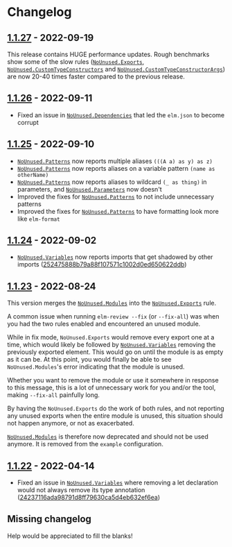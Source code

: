 # Changelog

## [1.1.27] - 2022-09-19

This release contains HUGE performance updates. Rough benchmarks show some of the slow rules ([`NoUnused.Exports`], [`NoUnused.CustomTypeConstructors`] and [`NoUnused.CustomTypeConstructorArgs`]) are now 20-40 times faster compared to the previous release.

## [1.1.26] - 2022-09-11

- Fixed an issue in [`NoUnused.Dependencies`] that led the `elm.json` to become corrupt

## [1.1.25] - 2022-09-10

- [`NoUnused.Patterns`] now reports multiple aliases `(((A a) as y) as z)`
- [`NoUnused.Patterns`] now reports aliases on a variable pattern `(name as otherName)`
- [`NoUnused.Patterns`] now reports aliases to wildcard `(_ as thing)` in parameters, and [`NoUnused.Parameters`] now doesn't
- Improved the fixes for [`NoUnused.Patterns`] to not include unnecessary patterns
- Improved the fixes for [`NoUnused.Patterns`] to have formatting look more like `elm-format`

## [1.1.24] - 2022-09-02

- [`NoUnused.Variables`] now reports imports that get shadowed by other imports ([252475888b79a88f107571c1002d0ed650622ddb])

## [1.1.23] - 2022-08-24

This version merges the [`NoUnused.Modules`] into the [`NoUnused.Exports`] rule.

A common issue when running `elm-review --fix` (or `--fix-all`) was when you had the two rules enabled and encountered an unused module.

While in fix mode, `NoUnused.Exports` would remove every export one at a time, which would likely be followed by
[`NoUnused.Variables`] removing the previously exported element. This would go on until the module is as empty as it can
be. At this point, you would finally be able to see `NoUnused.Modules`'s error indicating that the module is unused.

Whether you want to remove the module or use it somewhere in response to this message, this is a lot of unnecessary work
for you and/or the tool, making `--fix-all` painfully long.

By having the `NoUnused.Exports` do the work of both rules, and not reporting any unused exports when the entire module
is unused, this situation should not happen anymore, or not as exacerbated.

[`NoUnused.Modules`] is therefore now deprecated and should not be used anymore. It is removed from the `example`
configuration.


## [1.1.22] - 2022-04-14

- Fixed an issue in [`NoUnused.Variables`] where removing a let declaration would not always remove its type annotation ([24237116ada98791d8ff79630ca5d4eb632ef6ea])


## Missing changelog

Help would be appreciated to fill the blanks!

[1.1.27]: https://github.com/jfmengels/elm-review-unused/releases/tag/1.1.27
[1.1.26]: https://github.com/jfmengels/elm-review-unused/releases/tag/1.1.26
[1.1.25]: https://github.com/jfmengels/elm-review-unused/releases/tag/1.1.25
[1.1.24]: https://github.com/jfmengels/elm-review-unused/releases/tag/1.1.24
[1.1.23]: https://github.com/jfmengels/elm-review-unused/releases/tag/1.1.23
[1.1.22]: https://github.com/jfmengels/elm-review-unused/releases/tag/1.1.22

[252475888b79a88f107571c1002d0ed650622ddb]: https://github.com/jfmengels/elm-review-unused/commit/252475888b79a88f107571c1002d0ed650622ddb
[24237116ada98791d8ff79630ca5d4eb632ef6ea]: https://github.com/jfmengels/elm-review-unused/commit/24237116ada98791d8ff79630ca5d4eb632ef6ea

[`NoUnused.Modules`]: (https://package.elm-lang.org/packages/jfmengels/elm-review-unused/latest/NoUnused-Modules)
[`NoUnused.Exports`]: (https://package.elm-lang.org/packages/jfmengels/elm-review-unused/latest/NoUnused-Exports)
[`NoUnused.Variables`]: (https://package.elm-lang.org/packages/jfmengels/elm-review-unused/latest/NoUnused-Variables)
[`NoUnused.Patterns`]: (https://package.elm-lang.org/packages/jfmengels/elm-review-unused/latest/NoUnused-Patterns)
[`NoUnused.Parameters`]: (https://package.elm-lang.org/packages/jfmengels/elm-review-unused/latest/NoUnused-Parameters)
[`NoUnused.Dependencies`]: (https://package.elm-lang.org/packages/jfmengels/elm-review-unused/latest/NoUnused-Dependencies)
[`NoUnused.CustomTypeConstructors`]: (https://package.elm-lang.org/packages/jfmengels/elm-review-unused/latest/NoUnused-CustomTypeConstructors)
[`NoUnused.CustomTypeConstructorArgs`]: (https://package.elm-lang.org/packages/jfmengels/elm-review-unused/latest/NoUnused-CustomTypeConstructorArgs)
